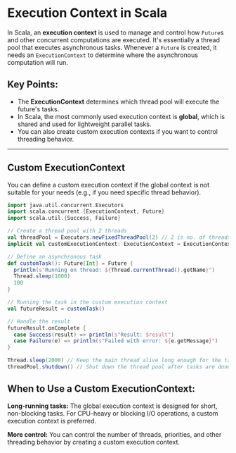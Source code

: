 # Execution Context in Scala

In Scala, an **execution context** is used to manage and control how `Future`s and other concurrent computations are executed. It's essentially a thread pool that executes asynchronous tasks. Whenever a `Future` is created, it needs an `ExecutionContext` to determine where the asynchronous computation will run.

## Key Points:
- The **ExecutionContext** determines which thread pool will execute the future's tasks.
- In Scala, the most commonly used execution context is **global**, which is shared and used for lightweight parallel tasks.
- You can also create custom execution contexts if you want to control threading behavior.

---

## Custom ExecutionContext

You can define a custom execution context if the global context is not suitable for your needs (e.g., if you need specific thread behavior).

```scala
import java.util.concurrent.Executors
import scala.concurrent.{ExecutionContext, Future}
import scala.util.{Success, Failure}

// Create a thread pool with 2 threads
val threadPool = Executors.newFixedThreadPool(2) // 2 is no. of threads
implicit val customExecutionContext: ExecutionContext = ExecutionContext.fromExecutor(threadPool)

// Define an asynchronous task
def customTask(): Future[Int] = Future {
  println(s"Running on thread: ${Thread.currentThread().getName}")
  Thread.sleep(1000)
  100
}

// Running the task in the custom execution context
val futureResult = customTask()

// Handle the result
futureResult.onComplete {
  case Success(result) => println(s"Result: $result")
  case Failure(e) => println(s"Failed with error: ${e.getMessage}")
}

Thread.sleep(2000) // Keep the main thread alive long enough for the task to complete
threadPool.shutdown() // Shut down the thread pool after tasks are done
```
## When to Use a Custom ExecutionContext:
**Long-running tasks:** The global execution context is designed for short, non-blocking tasks. For CPU-heavy or blocking I/O operations, a custom execution context is preferred.

**More control:** You can control the number of threads, priorities, and other threading behavior by creating a custom execution context.